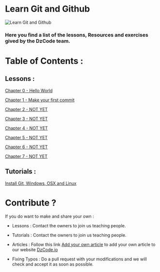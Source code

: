 # Learn Git and Github
![Learn Git and Github](https://i.imgur.com/bk9Cvuv.png)

### Here you find a list of the lessons, Resources and exercises gived by the DzCode team.

# Table of Contents :

## Lessons : 

[​Chapter 0 - Hello World](lessons/HelloWorld.md)

[​Chapter 1 - Make your first commit](lessons/HelloWorld.md)

[​Chapter 2 - NOT YET](lessons/HelloWorld.md)

[​Chapter 3 - NOT YET](lessons/HelloWorld.md)

[​Chapter 4 - NOT YET](lessons/HelloWorld.md)

[​Chapter 5 - NOT YET](lessons/HelloWorld.md)

[​Chapter 6 - NOT YET](lessons/HelloWorld.md)

[​Chapter 7 - NOT YET](lessons/HelloWorld.md)


## Tutorials :
 [​Install Git, Windows, OSX and Linux](tutorials/GitInstall.md)


 # Contribute ?
If you do want to make and share your own : 

-   Lessons : Contact the owners to join us teaching people. 

-   Tutorials : Contact the owners to join us teaching people.

-   Articles : Follow this link [Add your own article](https://github.com/dzcode-io/dzcode.io#add-your-own-article) to add your own article to our website [DzCode.io](https://dzcode.io/Articles)

-   Fixing Typos : Do a pull request with your modifications and we will check and accept it as soon as possible.
